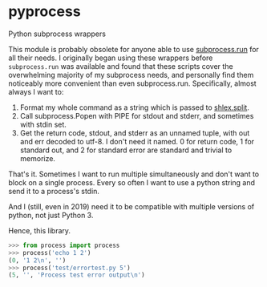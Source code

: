 # pyprocess
Python subprocess wrappers

This module is probably obsolete for anyone able to use [subprocess.run](https://docs.python.org/3/library/subprocess.html#subprocess.run) for all their needs.  I originally began using these wrappers before `subprocess.run` was available and found that these scripts cover the overwhelming majority of my subprocess needs, and personally find them noticeably more convenient than even subprocess.run.  Specifically, almost always I want to:

1.  Format my whole command as a string which is passed to [shlex.split](https://docs.python.org/3.7/library/shlex.html#shlex.split).
2.  Call subprocess.Popen with PIPE for stdout and stderr, and sometimes with stdin set.
3.  Get the return code, stdout, and stderr as an unnamed tuple, with out and err decoded to utf-8.  I don't need it named.  0 for return code, 1 for standard out, and 2 for standard error are standard and trivial to memorize.

That's it.  Sometimes I want to run multiple simultaneously and don't want to block on a single process.  Every so often I want to use a python string and send it to a process's stdin.

And I (still, even in 2019) need it to be compatible with multiple versions of python, not just Python 3.

Hence, this library.

```Python
>>> from process import process
>>> process('echo 1 2')
(0, '1 2\n', '')
>>> process('test/errortest.py 5')
(5, '', 'Process test error output\n')
```
